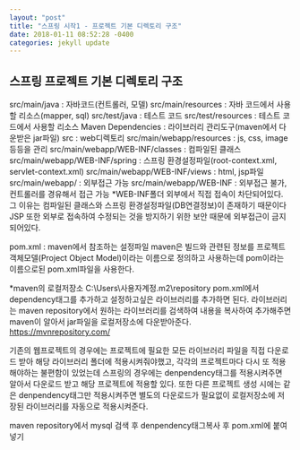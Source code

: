 ```yaml
---
layout: "post"
title: "스프링 시작1 - 프로젝트 기본 디렉토리 구조"
date: 2018-01-11 08:52:28 -0400
categories: jekyll update
---
```


## 스프링 프로젝트 기본 디렉토리 구조 ##


src/main/java : 자바코드(컨트롤러, 모델)
src/main/resources : 자바 코드에서 사용할 리소스(mapper, sql)
src/test/java : 테스트 코드
src/test/resources : 테스트 코드에서 사용할 리소스
Maven Dependencies : 라이브러리 관리도구(maven에서 다운받은 jar파일)
src : web디렉토리
src/main/webapp/resources : js, css, image 등등을 관리
src/main/webapp/WEB-INF/classes : 컴파일된 클래스
src/main/webapp/WEB-INF/spring : 스프링 환경설정파일(root-context.xml, servlet-context.xml)
src/main/webapp/WEB-INF/views : html, jsp파일
src/main/webapp/ : 외부접근 가능
src/main/webapp/WEB-INF : 외부접근 불가, 컨트롤러를 경유해서 접근 가능
*WEB-INF폴더
외부에서 직접 접속이 차단되어있다. 그 이유는 컴파일된 클래스와 스프링 환경설정파일(DB연결정보)이 존재하기 때문이다
JSP 또한 외부로 접속하여 수정되는 것을 방지하기 위한 보안 때문에 외부접근이 금지되어있다.

pom.xml : maven에서 참조하는 설정파일
maven은 빌드와 관련된 정보를 프로젝트 객체모델(Project Object Model)이라는 이름으로 정의하고 사용하는데 pom이라는 이름으로된 pom.xml파일을 사용한다.

*maven의 로컬저장소 
C:\Users\사용자계정\.m2\repository
pom.xml에서 dependency태그를 추가하고 설정하고싶은 라이브러리를 추가하면 된다.
라이브러리는 maven repository에서 원하는 라이브러리를 검색하여 내용을 복사하여 추가해주면 maven이 알아서 jar파일을 로컬저장소에 다운받아준다. 
https://mvnrepository.com/



기존의 웹프로젝트의 경우에는 프로젝트에 필요한 모든 라이브러리 파일을 직접 다운로드 받아 해당 라이브러리 폴더에 적용시켜줘야했고, 각각의 프로젝트마다 다시 또 적용해야하는 불편함이 있었는데 스프링의 경우에는 denpendency태그를 적용시켜주면 알아서 다운로드 받고 해당 프로젝트에 적용할 있다. 또한 다른 프로젝트 생성 시에는 같은 denpendency태그만 적용시켜주면 별도의 다운로드가 필요없이 로컬저장소에 저장된 라이브러리를 자동으로 적용시켜준다.  

maven repository에서 mysql 검색 후 denpendency태그복사 후 pom.xml에 붙여넣기
